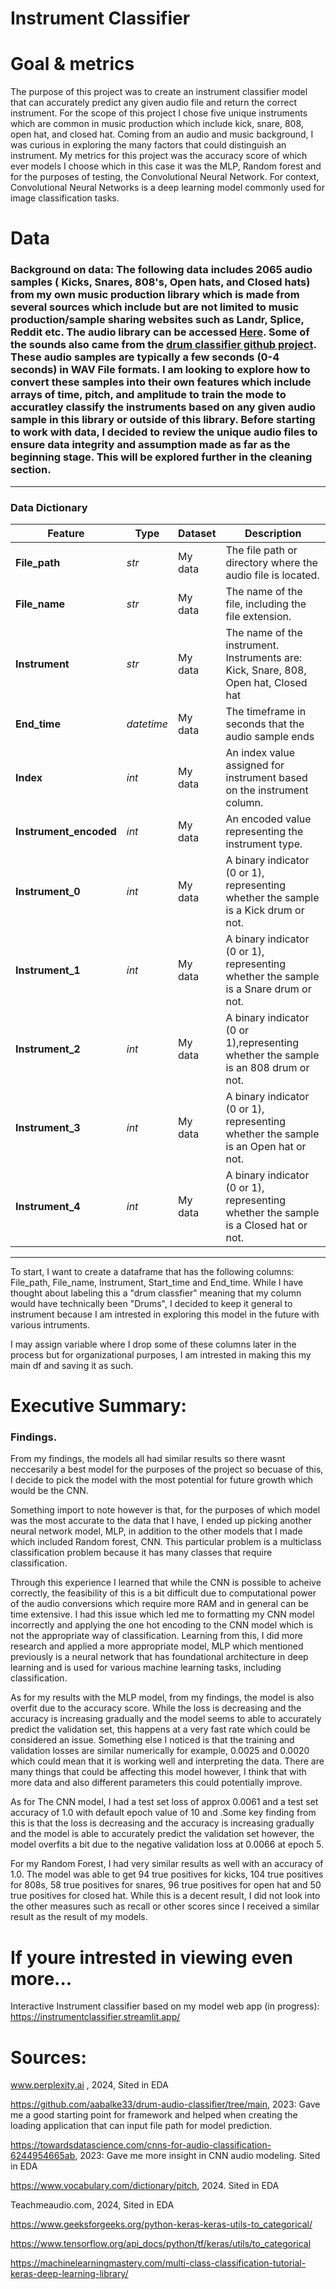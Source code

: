 # Instrument Classifier
# Goal & metrics 
The purpose of this project was to create an instrument classifier model that can accurately predict any given audio file and return the correct instrument. For the scope of this project I chose five unique instruments which are common in music production which include kick, snare, 808, open hat, and closed hat.  Coming from an audio and music background, I was curious in exploring the many factors that could distinguish an instrument. My metrics for this project was the accuracy score of which ever models I choose which in this case it was the MLP, Random forest and for the purposes of testing, the Convolutional Neural Network. For context, Convolutional Neural Networks is a deep learning model commonly used for image classification tasks.

# Data

 ### Background on data: The following data includes 2065 audio samples ( Kicks, Snares, 808's, Open hats, and Closed hats) from my own music production library which is made from several sources which include but are not limited to music production/sample sharing websites such as Landr, Splice, Reddit etc. The audio library can be accessed [Here](https://drive.google.com/drive/folders/1Dl2wvDMLQip063K0ncE7Anv7zzn25a0L?usp=sharing). Some of the sounds also came from the [drum classifier github project](https://github.com/aabalke33/drum-audio-classifier/tree/main). These audio samples are typically a few seconds (0-4 seconds) in WAV File formats. I am looking to explore how to convert these samples into their own features which include arrays of time, pitch, and amplitude to train the mode to accuratley classify the instruments based on any given audio sample in this library or outside of this library. Before starting to work with data, I decided to review the unique audio files to ensure data integrity and assumption made as far as the beginning stage. This will be explored further in the cleaning section.
---
### Data Dictionary ###


| Feature | Type | Dataset | Description |
|---------|------|---------|-------------|
|**File_path**|*str*| My data | The file path or directory where the audio file is located.|
|**File_name**|*str*| My data | The name of the file, including the file extension. |
|**Instrument**|*str*| My data | The name of the instrument. Instruments are: Kick, Snare, 808, Open hat, Closed hat|
|**End_time**|*datetime*| My data | The timeframe in seconds that the audio sample ends |
|**Index**|*int*| My data | An index value assigned for instrument based on the instrument column. |
|**Instrument_encoded**|*int*| My data | An encoded value representing the instrument type. |
|**Instrument_0**|*int*| My data | A binary indicator (0 or 1), representing whether the sample is a Kick drum or not.|
|**Instrument_1**|*int*| My data | A binary indicator (0 or 1), representing whether the sample is a Snare drum or not. |
|**Instrument_2**|*int*| My data | A binary indicator (0 or 1),representing whether the sample is an 808 drum or not. |
|**Instrument_3**|*int*| My data | A binary indicator (0 or 1), representing whether the sample is an Open hat or not. |
|**Instrument_4**|*int*| My data | A binary indicator (0 or 1), representing whether the sample is a Closed hat or not. |


---

To start, I want to create a dataframe that has the following columns: File_path, File_name, Instrument, Start_time and End_time. While I have
thought about labeling this a "drum classfier" meaning that my column would have technically been "Drums", I decided to keep it general to instrument because I am intrested in exploring this model in the future with various intruments.

I may assign variable where I drop some of these columns later in the process but for organizational purposes, I am intrested in making this my main df and saving it as such.

# Executive Summary:

### Findings.
From my findings, the models all had similar results so there wasnt neccesarily a best model for the purposes of the project so becuase of this, I decide to pick the model with the most potential for future growth which would be the CNN.

Something import to note however is that, for the purposes of which model was the most accurate to the data that I have, I ended up picking another neural network model, MLP, in addition to the other models that I made which included Random forest, CNN. This particular problem is a multiclass classification problem because it has many classes that require classification.

Through this experience I learned that while the CNN is possible to acheive correctly, the feasibility of this is a bit difficult due to computational power of the audio conversions which require more RAM and in general can be time extensive. I had this issue which led me to formatting my CNN model incorrectly and applying the one hot encoding to the CNN model which is not the appropriate way of classification. Learning from this, I did more research and applied a more appropriate model, MLP which mentioned previously is a neural network that has foundational architecture in deep learning and is used for various machine learning tasks, including classification.

As for my results with the MLP model, from my findings, the model is also overfit due to the accuracy score. While the loss is decreasing and the accuracy is increasing gradually and the model seems to able to accurately predict the validation set, this happens at a very fast rate which could be considered an issue. Something else I noticed is that the training and validation losses are similar numerically for example, 0.0025 and 0.0020 which could mean that it is working well and interpreting the data. There are many things that could be affecting this model however, I think that with more data and also different parameters this could potentially improve.

As for The CNN model, I had a test set loss of approx 0.0061 and a test set accuracy of 1.0 with default epoch value of 10 and .Some key finding from this is that the loss is decreasing and the accuracy is increasing gradually and the model is able to accurately predict the validation set however, the model overfits a bit due to the negative validation loss at 0.0066 at epoch 5.

For my Random Forest, I had very similar results as well with an accuracy of 1.0. The model was able to get 94 true positives for kicks, 104 true positives for 808s, 58 true positives for snares, 96 true positives for open hat and 50 true positives for closed hat. While this is a decent result, I did not look into the other measures such as recall or other scores since I received a similar result as the result of my models.


# If youre intrested in viewing even more...

Interactive Instrument classifier based on my model web app (in progress): https://instrumentclassifier.streamlit.app/


# Sources:

www.perplexity.ai , 2024, Sited in EDA

https://github.com/aabalke33/drum-audio-classifier/tree/main, 2023: Gave me a good starting point for framework and helped when creating the loading application that can input file path for model prediction.

https://towardsdatascience.com/cnns-for-audio-classification-6244954665ab, 2023: Gave me more insight in CNN audio modeling. Sited in EDA

https://www.vocabulary.com/dictionary/pitch, 2024. Sited in EDA

Teachmeaudio.com, 2024, Sited in EDA

https://www.geeksforgeeks.org/python-keras-keras-utils-to_categorical/

https://www.tensorflow.org/api_docs/python/tf/keras/utils/to_categorical

https://machinelearningmastery.com/multi-class-classification-tutorial-keras-deep-learning-library/
